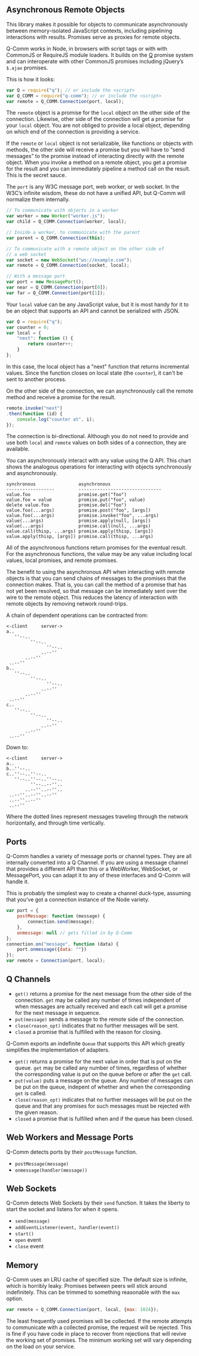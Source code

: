 
Asynchronous Remote Objects
---------------------------

This library makes it possible for objects to communicate
asynchronously between memory-isolated JavaScript contexts,
including pipelining interactions with results.  Promises
serve as proxies for remote objects.

Q-Comm works in Node, in browsers with script tags or with
with CommonJS or RequireJS module loaders.  It builds on the
[Q][] promise system and can interoperate with other
CommonJS promises including jQuery’s ``$.ajax`` promises.

[Q]: https://github.com/kriskowal/q

This is how it looks:

```javascript
var Q = require("q"); // or include the <script>
var Q_COMM = require("q-comm"); // or include the <script>
var remote = Q_COMM.Connection(port, local);
```

The ``remote`` object is a promise for the ``local`` object
on the other side of the connection.  Likewise, other side
of the connection will get a promise for your ``local``
object.  You are not obliged to provide a local object,
depending on which end of the connection is providing a
service.

If the ``remote`` or ``local`` object is not serializable,
like functions or objects with methods, the other side will
receive a promise but you will have to “send messages” to
the promise instead of interacting directly with the remote
object.  When you invoke a method on a remote object, you
get a promise for the result and you can immediately
pipeline a method call on the result.  This is the secret
sauce.

The ``port`` is any W3C message port, web worker, or web
socket.  In the W3C’s infinite wisdom, these do not have a
unified API, but Q-Comm will normalize them internally.

```javascript
// To communicate with objects in a worker
var worker = new Worker("worker.js");
var child = Q_COMM.Connection(worker, local);
```

```javascript
// Inside a worker, to communicate with the parent
var parent = Q_COMM.Connection(this);
```

```javascript
// To communicate with a remote object on the other side of
// a web socket
var socket = new WebSocket("ws://example.com");
var remote = Q_COMM.Connection(socket, local);
```

```javascript
// With a message port
var port = new MessagePort();
var near = Q_COMM.Connection(port[0]);
var far = Q_COMM.Connection(port[1]);
```

Your ``local`` value can be any JavaScript value, but it is
most handy for it to be an object that supports an API and
cannot be serialized with JSON.

```javascript
var Q = require("q");
var counter = 0;
var local = {
    "next": function () {
        return counter++;
    }
};
```

In this case, the local object has a "next" function that
returns incremental values.  Since the function closes on
local state (the ``counter``), it can't be sent to another
process.

On the other side of the connection, we can asynchronously
call the remote method and receive a promise for the result.

```javascript
remote.invoke("next")
.then(function (id) {
    console.log("counter at", i);
});
```

The connection is bi-directional.  Although you do not need
to provide and use both ``local`` and ``remote`` values on
both sides of a connection, they are available.

You can asynchronously interact with any value using the Q
API.  This chart shows the analogous operations for
interacting with objects synchronously and asynchronously.

```
synchronous                asynchronous
------------------         -------------------------------
value.foo                  promise.get("foo")
value.foo = value          promise.put("foo", value)
delete value.foo           promise.del("foo")
value.foo(...args)         promise.post("foo", [args])
value.foo(...args)         promise.invoke("foo", ...args)
value(...args)             promise.apply(null, [args])
value(...args)             promise.call(null, ...args)
value.call(thisp, ...args) promise.apply(thisp, [args])
value.apply(thisp, [args]) promise.call(thisp, ...args)
```

All of the asynchronous functions return promises for the
eventual result.  For the asynchronous functions, the value
may be any value including local values, local promises, and
remote promises.

The benefit to using the asynchronous API when interacting
with remote objects is that you can send chains of messages
to the promises that the connection makes.  That is, you can
call the method of a promise that has not yet been resolved,
so that message can be immediately sent over the wire to the
remote object.  This reduces the latency of interaction with
remote objects by removing network round-trips.

A chain of dependent operations can be contracted from:

```
<-client     server->
a..
   ''--..
         ''--..
               ''--..
             ..--''
       ..--''
 ..--''
b..
   ''--..
         ''--..
               ''--..
             ..--''
       ..--''
 ..--''
c..
   ''--..
         ''--..
               ''--..
             ..--''
       ..--''
 ..--''
```

Down to:

```
<-client     server->
a..
b..''--..
c..''--..''--..
   ''--..''--..''--..
         ''--..--''..
       ..--''..--''..
 ..--''..--''..--''
 ..--''..--''
 ..--''
```

Where the dotted lines represent messages traveling through
the network horizontally, and through time vertically.


Ports
-----

Q-Comm handles a variety of message ports or channel types.  They are
all internally converted into a Q Channel.  If you are using a message
channel that provides a different API than this or a WebWorker,
WebSocket, or MessagePort, you can adapt it to any of these interfaces
and Q-Comm will handle it.

This is probably the simplest way to create a channel duck-type,
assuming that you’ve got a connection instance of the Node variety.

```javascript
var port = {
    postMessage: function (message) {
        connection.send(message);
    },
    onmessage: null // gets filled in by Q-Comm
};
connection.on("message", function (data) {
    port.onmessage({data: ""})
});
var remote = Connection(port, local);
```

## Q Channels

-   ``get()`` returns a promise for the next message from the other
    side of the connection.  ``get`` may be called any number of times
    independent of when messages are actually received and each call
    will get a promise for the next message in sequence.
-   ``put(message)`` sends a message to the remote side of the
    connection.
-   ``close(reason_opt)`` indicates that no further messages will be
    sent.
-   ``closed`` a promise that is fulfilled with the reason for closing.

Q-Comm exports an indefinite ``Queue`` that supports this API which
greatly simplifies the implementation of adapters.

-   ``get()`` returns a promise for the next value in order that is
    put on the queue.  ``get`` may be called any number of times,
    regardless of whether the corresponding value is put on the queue
    before or after the ``get`` call.
-   ``put(value)`` puts a message on the queue.  Any number of
    messages can be put on the queue, indepent of whether and when the
    corresponding ``get`` is called.
-   ``close(reason_opt)`` indicates that no further messages will be
    put on the queue and that any promises for such messages must be
    rejected with the given reason.
-   ``closed`` a promise that is fulfilled when and if the queue has
    been closed.

## Web Workers and Message Ports

Q-Comm detects ports by their ``postMessage`` function.

-   ``postMessage(message)``
-   ``onmessage(handler(message))``

## Web Sockets

Q-Comm detects Web Sockets by their ``send`` function.  It takes the
liberty to start the socket and listens for when it opens.

-   ``send(message)``
-   ``addEventListener(event, handler(event))``
-   ``start()``
-   ``open`` event
-   ``close`` event

Memory
------

Q-Comm uses an LRU cache of specified size.  The default size is
infinite, which is horribly leaky.  Promises between peers will stick
around indefinitely.  This can be trimmed to something reasonable with
the ``max`` option.

```javascript
var remote = Q_COMM.Connection(port, local, {max: 1024});
```

The least frequently used promises will be collected.  If the remote
attempts to communicate with a collected promise, the request will be
rejected.  This is fine if you have code in place to recover from
rejections that will revive the working set of promises.  The minimum
working set will vary depending on the load on your service.

